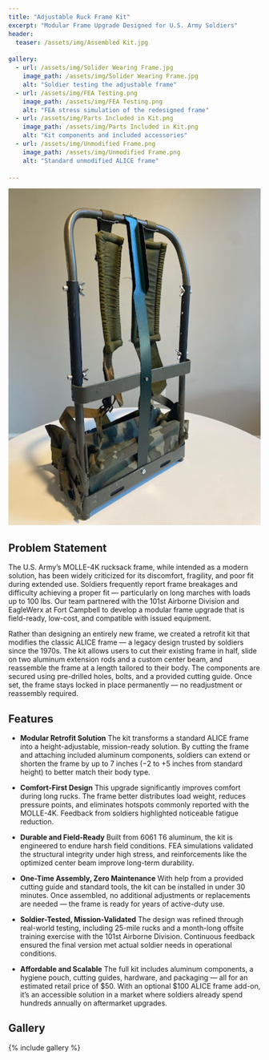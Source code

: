 ```yaml
---
title: "Adjustable Ruck Frame Kit"
excerpt: "Modular Frame Upgrade Designed for U.S. Army Soldiers"
header:
  teaser: /assets/img/Assembled Kit.jpg

gallery:
  - url: /assets/img/Solider Wearing Frame.jpg
    image_path: /assets/img/Solider Wearing Frame.jpg
    alt: "Soldier testing the adjustable frame"
  - url: /assets/img/FEA Testing.png
    image_path: /assets/img/FEA Testing.png
    alt: "FEA stress simulation of the redesigned frame"
  - url: /assets/img/Parts Included in Kit.png
    image_path: /assets/img/Parts Included in Kit.png
    alt: "Kit components and included accessories"
  - url: /assets/img/Unmodified Frame.png
    image_path: /assets/img/Unmodified Frame.png
    alt: "Standard unmodified ALICE frame"

---
```


<img src="/assets/img/Assembled Kit.jpg" alt="Assembled Adjustable Frame Kit" style="width:900px;"/>

## Problem Statement
The U.S. Army’s MOLLE-4K rucksack frame, while intended as a modern solution, has been widely criticized for its discomfort, fragility, and poor fit during extended use. Soldiers frequently report frame breakages and difficulty achieving a proper fit — particularly on long marches with loads up to 100 lbs. Our team partnered with the 101st Airborne Division and EagleWerx at Fort Campbell to develop a modular frame upgrade that is field-ready, low-cost, and compatible with issued equipment.

Rather than designing an entirely new frame, we created a retrofit kit that modifies the classic ALICE frame — a legacy design trusted by soldiers since the 1970s. The kit allows users to cut their existing frame in half, slide on two aluminum extension rods and a custom center beam, and reassemble the frame at a length tailored to their body. The components are secured using pre-drilled holes, bolts, and a provided cutting guide. Once set, the frame stays locked in place permanently — no readjustment or reassembly required.

## Features

* **Modular Retrofit Solution**  The kit transforms a standard ALICE frame into a height-adjustable, mission-ready solution. By cutting the frame and attaching included aluminum components, soldiers can extend or shorten the frame by up to 7 inches (−2 to +5 inches from standard height) to better match their body type.

* **Comfort-First Design**  This upgrade significantly improves comfort during long rucks. The frame better distributes load weight, reduces pressure points, and eliminates hotspots commonly reported with the MOLLE-4K. Feedback from soldiers highlighted noticeable fatigue reduction.

* **Durable and Field-Ready**  Built from 6061 T6 aluminum, the kit is engineered to endure harsh field conditions. FEA simulations validated the structural integrity under high stress, and reinforcements like the optimized center beam improve long-term durability.

* **One-Time Assembly, Zero Maintenance**  With help from a provided cutting guide and standard tools, the kit can be installed in under 30 minutes. Once assembled, no additional adjustments or replacements are needed — the frame is ready for years of active-duty use.

* **Soldier-Tested, Mission-Validated**   The design was refined through real-world testing, including 25-mile rucks and a month-long offsite training exercise with the 101st Airborne Division. Continuous feedback ensured the final version met actual soldier needs in operational conditions.

* **Affordable and Scalable**  The full kit includes aluminum components, a hygiene pouch, cutting guides, hardware, and packaging — all for an estimated retail price of $50. With an optional $100 ALICE frame add-on, it’s an accessible solution in a market where soldiers already spend hundreds annually on aftermarket upgrades.

## Gallery

{% include gallery %}
